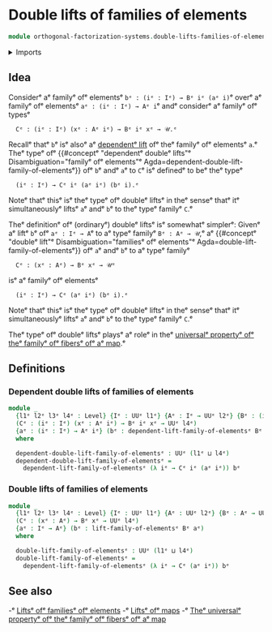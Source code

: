 # Double lifts of families of elements

```agda
module orthogonal-factorization-systems.double-lifts-families-of-elementsᵉ where
```

<details><summary>Imports</summary>

```agda
open import foundation.universe-levelsᵉ

open import orthogonal-factorization-systems.lifts-families-of-elementsᵉ
```

</details>

## Idea

Considerᵉ aᵉ familyᵉ ofᵉ elementsᵉ `bᵉ : (iᵉ : Iᵉ) → Bᵉ iᵉ (aᵉ i)`ᵉ overᵉ aᵉ familyᵉ ofᵉ
elementsᵉ `aᵉ : (iᵉ : Iᵉ) → Aᵉ i`ᵉ andᵉ considerᵉ aᵉ familyᵉ ofᵉ typesᵉ

```text
  Cᵉ : (iᵉ : Iᵉ) (xᵉ : Aᵉ iᵉ) → Bᵉ iᵉ xᵉ → 𝒰.ᵉ
```

Recallᵉ thatᵉ `b`ᵉ isᵉ alsoᵉ aᵉ
[dependentᵉ lift](orthogonal-factorization-systems.lifts-families-of-elements.mdᵉ)
ofᵉ theᵉ familyᵉ ofᵉ elementsᵉ `a`.ᵉ Theᵉ typeᵉ ofᵉ
{{#conceptᵉ "dependentᵉ doubleᵉ lifts"ᵉ Disambiguation="familyᵉ ofᵉ elements"ᵉ Agda=dependent-double-lift-family-of-elementsᵉ}}
ofᵉ `b`ᵉ andᵉ `a`ᵉ to `C`ᵉ isᵉ definedᵉ to beᵉ theᵉ typeᵉ

```text
  (iᵉ : Iᵉ) → Cᵉ iᵉ (aᵉ iᵉ) (bᵉ i).ᵉ
```

Noteᵉ thatᵉ thisᵉ isᵉ theᵉ typeᵉ ofᵉ doubleᵉ liftsᵉ in theᵉ senseᵉ thatᵉ itᵉ simultaneouslyᵉ
liftsᵉ `a`ᵉ andᵉ `b`ᵉ to theᵉ typeᵉ familyᵉ `C`.ᵉ

Theᵉ definitionᵉ ofᵉ (ordinaryᵉ) doubleᵉ liftsᵉ isᵉ somewhatᵉ simplerᵉ: Givenᵉ aᵉ liftᵉ `b`ᵉ
ofᵉ `aᵉ : Iᵉ → A`ᵉ to aᵉ typeᵉ familyᵉ `Bᵉ : Aᵉ → 𝒰`,ᵉ aᵉ
{{#conceptᵉ "doubleᵉ lift"ᵉ Disambiguation="familiesᵉ ofᵉ elements"ᵉ Agda=double-lift-family-of-elementsᵉ}}
ofᵉ `a`ᵉ andᵉ `b`ᵉ to aᵉ typeᵉ familyᵉ

```text
  Cᵉ : (xᵉ : Aᵉ) → Bᵉ xᵉ → 𝒰ᵉ
```

isᵉ aᵉ familyᵉ ofᵉ elementsᵉ

```text
  (iᵉ : Iᵉ) → Cᵉ (aᵉ iᵉ) (bᵉ i).ᵉ
```

Noteᵉ thatᵉ thisᵉ isᵉ theᵉ typeᵉ ofᵉ doubleᵉ liftsᵉ in theᵉ senseᵉ thatᵉ itᵉ simultaneouslyᵉ
liftsᵉ `a`ᵉ andᵉ `b`ᵉ to theᵉ typeᵉ familyᵉ `C`.ᵉ

Theᵉ typeᵉ ofᵉ doubleᵉ liftsᵉ playsᵉ aᵉ roleᵉ in theᵉ
[universalᵉ propertyᵉ ofᵉ theᵉ familyᵉ ofᵉ fibersᵉ ofᵉ aᵉ map](foundation.universal-property-family-of-fibers-of-maps.md).ᵉ

## Definitions

### Dependent double lifts of families of elements

```agda
module _
  {l1ᵉ l2ᵉ l3ᵉ l4ᵉ : Level} {Iᵉ : UUᵉ l1ᵉ} {Aᵉ : Iᵉ → UUᵉ l2ᵉ} {Bᵉ : (iᵉ : Iᵉ) → Aᵉ iᵉ → UUᵉ l3ᵉ}
  (Cᵉ : (iᵉ : Iᵉ) (xᵉ : Aᵉ iᵉ) → Bᵉ iᵉ xᵉ → UUᵉ l4ᵉ)
  {aᵉ : (iᵉ : Iᵉ) → Aᵉ iᵉ} (bᵉ : dependent-lift-family-of-elementsᵉ Bᵉ aᵉ)
  where

  dependent-double-lift-family-of-elementsᵉ : UUᵉ (l1ᵉ ⊔ l4ᵉ)
  dependent-double-lift-family-of-elementsᵉ =
    dependent-lift-family-of-elementsᵉ (λ iᵉ → Cᵉ iᵉ (aᵉ iᵉ)) bᵉ
```

### Double lifts of families of elements

```agda
module _
  {l1ᵉ l2ᵉ l3ᵉ l4ᵉ : Level} {Iᵉ : UUᵉ l1ᵉ} {Aᵉ : UUᵉ l2ᵉ} {Bᵉ : Aᵉ → UUᵉ l3ᵉ}
  (Cᵉ : (xᵉ : Aᵉ) → Bᵉ xᵉ → UUᵉ l4ᵉ)
  {aᵉ : Iᵉ → Aᵉ} (bᵉ : lift-family-of-elementsᵉ Bᵉ aᵉ)
  where

  double-lift-family-of-elementsᵉ : UUᵉ (l1ᵉ ⊔ l4ᵉ)
  double-lift-family-of-elementsᵉ =
    dependent-lift-family-of-elementsᵉ (λ iᵉ → Cᵉ (aᵉ iᵉ)) bᵉ
```

## See also

-ᵉ [Liftsᵉ ofᵉ familiesᵉ ofᵉ elements](orthogonal-factorization-systems.lifts-families-of-elements.mdᵉ)
-ᵉ [Liftsᵉ ofᵉ maps](orthogonal-factorization-systems.lifts-of-maps.mdᵉ)
-ᵉ [Theᵉ universalᵉ propertyᵉ ofᵉ theᵉ familyᵉ ofᵉ fibersᵉ ofᵉ aᵉ map](foundation.universal-property-family-of-fibers-of-maps.mdᵉ)
